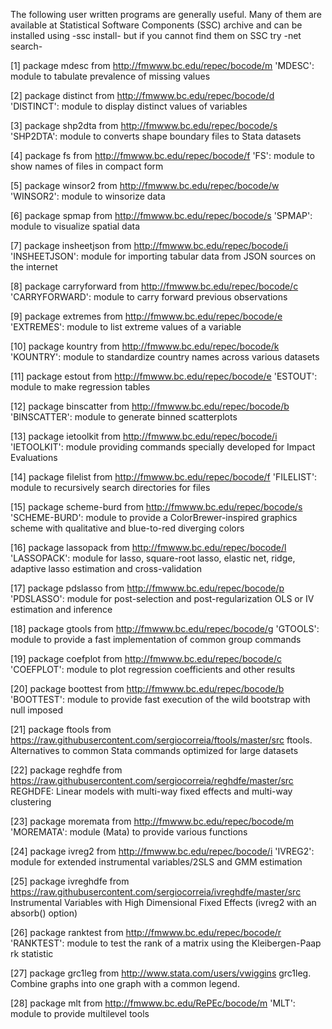 The following user written programs are generally useful. Many of them are available at  Statistical Software Components (SSC) archive and can be installed using -ssc install- but if you cannot find them on SSC try -net search-

[1] package mdesc from http://fmwww.bc.edu/repec/bocode/m
      'MDESC': module to tabulate prevalence of missing values

[2] package distinct from http://fmwww.bc.edu/repec/bocode/d
      'DISTINCT': module to display distinct values of variables

[3] package shp2dta from http://fmwww.bc.edu/repec/bocode/s
      'SHP2DTA': module to converts shape boundary files to Stata datasets

[4] package fs from http://fmwww.bc.edu/repec/bocode/f
      'FS': module to show names of files in compact form

[5] package winsor2 from http://fmwww.bc.edu/repec/bocode/w
      'WINSOR2': module to winsorize data

[6] package spmap from http://fmwww.bc.edu/repec/bocode/s
      'SPMAP': module to visualize spatial data

[7] package insheetjson from http://fmwww.bc.edu/repec/bocode/i
      'INSHEETJSON': module for importing tabular data from JSON sources on the internet

[8] package carryforward from http://fmwww.bc.edu/repec/bocode/c
      'CARRYFORWARD': module to carry forward previous observations

[9] package extremes from http://fmwww.bc.edu/repec/bocode/e
      'EXTREMES': module to list extreme values of a variable

[10] package kountry from http://fmwww.bc.edu/repec/bocode/k
      'KOUNTRY': module to standardize country names across various datasets

[11] package estout from http://fmwww.bc.edu/repec/bocode/e
      'ESTOUT': module to make regression tables

[12] package binscatter from http://fmwww.bc.edu/repec/bocode/b
      'BINSCATTER': module to generate binned scatterplots

[13] package ietoolkit from http://fmwww.bc.edu/repec/bocode/i
      'IETOOLKIT': module providing commands specially developed for Impact Evaluations

[14] package filelist from http://fmwww.bc.edu/repec/bocode/f
      'FILELIST': module to recursively search directories for files

[15] package scheme-burd from http://fmwww.bc.edu/repec/bocode/s
      'SCHEME-BURD': module to provide a ColorBrewer-inspired graphics scheme with qualitative and blue-to-red diverging colors

[16] package lassopack from http://fmwww.bc.edu/repec/bocode/l
      'LASSOPACK': module for lasso, square-root lasso, elastic net, ridge, adaptive lasso estimation and cross-validation

[17] package pdslasso from http://fmwww.bc.edu/repec/bocode/p
      'PDSLASSO': module for post-selection and post-regularization OLS or IV estimation and inference

[18] package gtools from http://fmwww.bc.edu/repec/bocode/g
      'GTOOLS': module to provide a fast implementation of common group commands

[19] package coefplot from http://fmwww.bc.edu/repec/bocode/c
      'COEFPLOT': module to plot regression coefficients and other results

[20] package boottest from http://fmwww.bc.edu/repec/bocode/b
      'BOOTTEST': module to provide fast execution of the wild bootstrap with null imposed

[21] package ftools from https://raw.githubusercontent.com/sergiocorreia/ftools/master/src
      ftools. Alternatives to common Stata commands optimized for large datasets

[22] package reghdfe from https://raw.githubusercontent.com/sergiocorreia/reghdfe/master/src
      REGHDFE: Linear models with multi-way fixed effects and multi-way clustering

[23] package moremata from http://fmwww.bc.edu/repec/bocode/m
      'MOREMATA': module (Mata) to provide various functions

[24] package ivreg2 from http://fmwww.bc.edu/repec/bocode/i
      'IVREG2': module for extended instrumental variables/2SLS and GMM estimation

[25] package ivreghdfe from https://raw.githubusercontent.com/sergiocorreia/ivreghdfe/master/src
      Instrumental Variables with High Dimensional Fixed Effects (ivreg2 with an absorb() option)

[26] package ranktest from http://fmwww.bc.edu/repec/bocode/r
      'RANKTEST': module to test the rank of a matrix using the Kleibergen-Paap rk statistic

[27] package grc1leg from http://www.stata.com/users/vwiggins
      grc1leg.  Combine graphs into one graph with a common legend.

[28] package mlt from http://fmwww.bc.edu/RePEc/bocode/m
      'MLT': module to provide multilevel tools